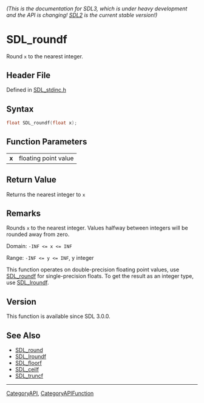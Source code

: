 ###### (This is the documentation for SDL3, which is under heavy development and the API is changing! [SDL2](https://wiki.libsdl.org/SDL2/) is the current stable version!)
# SDL_roundf

Round `x` to the nearest integer.

## Header File

Defined in [SDL_stdinc.h](https://github.com/libsdl-org/SDL/blob/main/include/SDL3/SDL_stdinc.h)

## Syntax

```c
float SDL_roundf(float x);

```

## Function Parameters

|           |                      |
| --------- | -------------------- |
| **x**     | floating point value |

## Return Value

Returns the nearest integer to `x`

## Remarks

Rounds `x` to the nearest integer. Values halfway between integers will be
rounded away from zero.

Domain: `-INF <= x <= INF`

Range: `-INF <= y <= INF`, y integer

This function operates on double-precision floating point values, use
[SDL_roundf](SDL_roundf) for single-precision floats. To get the result as
an integer type, use [SDL_lroundf](SDL_lroundf).

## Version

This function is available since SDL 3.0.0.

## See Also

* [SDL_round](SDL_round)
* [SDL_lroundf](SDL_lroundf)
* [SDL_floorf](SDL_floorf)
* [SDL_ceilf](SDL_ceilf)
* [SDL_truncf](SDL_truncf)

----
[CategoryAPI](CategoryAPI), [CategoryAPIFunction](CategoryAPIFunction)

